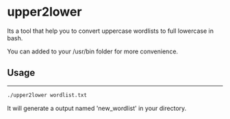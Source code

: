 # upper2lower
Its a tool that help you to convert uppercase wordlists to full lowercase in bash.

You can added to your /usr/bin folder for more convenience.

## Usage
<hr>

```bash
./upper2lower wordlist.txt
```

It will generate a output named 'new_wordlist' in your directory.
